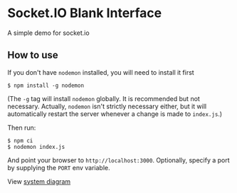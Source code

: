 # Socket.IO Blank Interface

A simple demo for socket.io

## How to use

If you don't have `nodemon` installed, you will need to install it first
```
$ npm install -g nodemon
```
(The `-g` tag will install `nodemon` globally.  It is recommended but not necessary.  Actually, `nodemon` isn't strictly necessary either, but it will automatically restart the server whenever a change is made to `index.js`.)

Then run:

```
$ npm ci
$ nodemon index.js
```

And point your browser to `http://localhost:3000`. Optionally, specify
a port by supplying the `PORT` env variable.

View [system diagram](https://app.diagrams.net/#HWolfElkan%2Fsocket%2Fmaster%2Fdiagram.xml)
